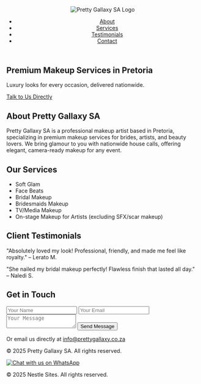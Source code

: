<!DOCTYPE html>
<html lang="en">
<head>
  <meta charset="UTF-8" />
  <meta name="viewport" content="width=device-width, initial-scale=1.0" />
  <meta name="description" content="Pretty Gallaxy SA is a professional makeup artist based in Pretoria offering premium makeup services including Soft Glam, Bridal Makeup, and more." />
  <title>Pretty Gallaxy SA | Premium Makeup Services</title>
  <link href="https://fonts.googleapis.com/css2?family=Open+Sans&display=swap" rel="stylesheet" />
  <link rel="stylesheet" href="styles.css" />
</head>
<body>
  <header class="navbar">
    <img src="logo-placeholder.png" alt="Pretty Gallaxy SA Logo" class="logo" />
    <nav>
      <ul>
        <li><a href="#about">About</a></li>
        <li><a href="#services">Services</a></li>
        <li><a href="#testimonials">Testimonials</a></li>
        <li><a href="#contact">Contact</a></li>
      </ul>
    </nav>
  </header>

  <section class="hero">
    <div class="hero-content">
      <h1>Premium Makeup Services in Pretoria</h1>
      <p>Luxury looks for every occasion, delivered nationwide.</p>
      <a href="https://wa.me/27817236182" class="cta-button">Talk to Us Directly</a>
    </div>
  </section>

  <section id="about" class="about">
    <h2>About Pretty Gallaxy SA</h2>
    <p>Pretty Gallaxy SA is a professional makeup artist based in Pretoria, specializing in premium makeup services for brides, artists, and beauty lovers. We bring glamour to you with nationwide house calls, offering elegant, camera-ready makeup for any event.</p>
  </section>

  <section id="services" class="services">
    <h2>Our Services</h2>
    <ul>
      <li>Soft Glam</li>
      <li>Face Beats</li>
      <li>Bridal Makeup</li>
      <li>Bridesmaids Makeup</li>
      <li>TV/Media Makeup</li>
      <li>On-stage Makeup for Artists (excluding SFX/scar makeup)</li>
    </ul>
  </section>

  <section id="testimonials" class="testimonials">
    <h2>Client Testimonials</h2>
    <div class="testimonial">
      <p>"Absolutely loved my look! Professional, friendly, and made me feel like royalty." – Lerato M.</p>
    </div>
    <div class="testimonial">
      <p>"She nailed my bridal makeup perfectly! Flawless finish that lasted all day." – Naledi S.</p>
    </div>
  </section>

  <section id="contact" class="contact">
    <h2>Get in Touch</h2>
    <form action="https://formspree.io/f/your-form-id" method="POST">
      <input type="text" name="name" placeholder="Your Name" required />
      <input type="email" name="email" placeholder="Your Email" required />
      <textarea name="message" placeholder="Your Message" required></textarea>
      <button type="submit">Send Message</button>
    </form>
    <p>Or email us directly at <a href="mailto:info@prettygallaxy.co.za">info@prettygallaxy.co.za</a></p>
  </section>

  <footer>
    <p>&copy; 2025 Pretty Gallaxy SA. All rights reserved.</p>
  </footer>

  <a href="https://wa.me/27817236182" class="whatsapp-float" target="_blank">
    <img src="https://upload.wikimedia.org/wikipedia/commons/6/6b/WhatsApp.svg" alt="Chat with us on WhatsApp" />
  </a>
</body>
</html>
    <p>&copy; 2025 Nestle Sites. All rights reserved.</p>
  </footer>
</body>

</html>

